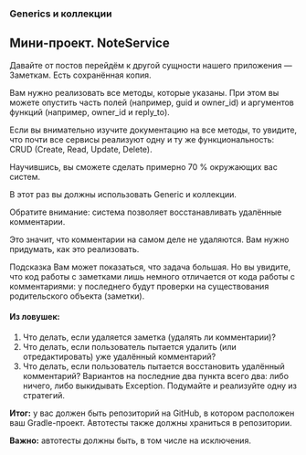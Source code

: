### Generics и коллекции

## Мини-проект. NoteService
Давайте от постов перейдём к другой сущности нашего приложения — Заметкам. Есть сохранённая копия.

Вам нужно реализовать все методы, которые указаны. При этом вы можете опустить часть полей (например, guid и owner_id) и аргументов функций (например, owner_id и reply_to).

Если вы внимательно изучите документацию на все методы, то увидите, что почти все сервисы реализуют одну и ту же функциональность: CRUD (Create, Read, Update, Delete).

Научившись, вы сможете сделать примерно 70 % окружающих вас систем.

В этот раз вы должны использовать Generic и коллекции.

Обратите внимание: система позволяет восстанавливать удалённые комментарии.

Это значит, что комментарии на самом деле не удаляются. Вам нужно придумать, как это реализовать.

Подсказка
Вам может показаться, что задача большая. Но вы увидите, что код работы с заметками лишь немного отличается от кода работы с комментариями: у последнего будут проверки на существования родительского объекта (заметки).

#### Из ловушек:
1. Что делать, если удаляется заметка (удалять ли комментарии)?
2. Что делать, если пользователь пытается удалить (или отредактировать) уже удалённый комментарий?
3. Что делать, если пользователь пытается восстановить удалённый комментарий?
Вариантов на последние два пункта всего два: либо ничего, либо выкидывать Exception. Подумайте и реализуйте одну из стратегий.

**Итог:** у вас должен быть репозиторий на GitHub, в котором расположен ваш Gradle-проект. Автотесты также должны храниться в репозитории.

**Важно:** автотесты должны быть, в том числе на исключения.